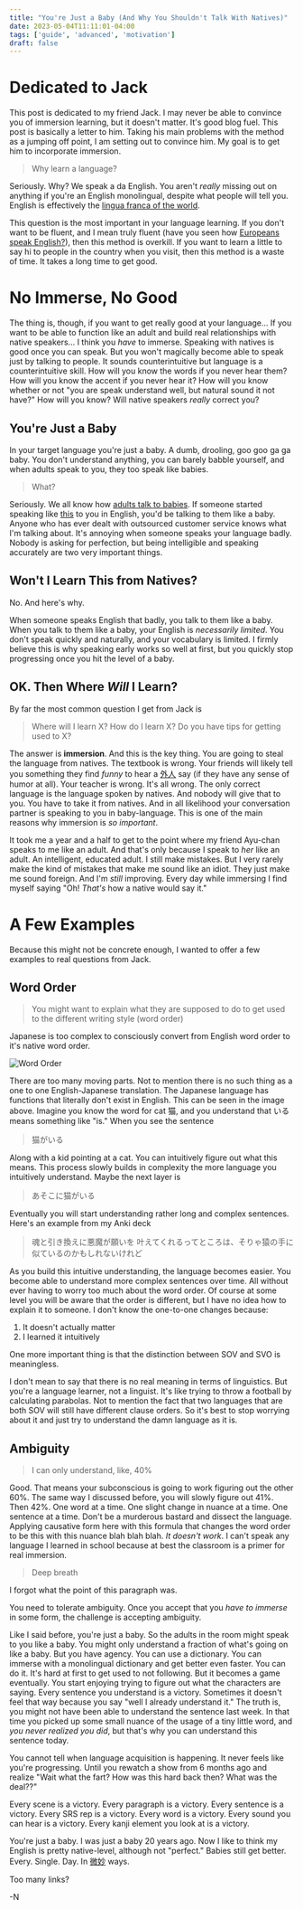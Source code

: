```yaml
---
title: "You're Just a Baby (And Why You Shouldn't Talk With Natives)"
date: 2023-05-04T11:11:01-04:00
tags: ['guide', 'advanced', 'motivation']
draft: false
---
```


# Dedicated to Jack

This post is dedicated to my friend Jack. I may never be able to convince you of immersion learning, but it doesn't matter. It's good blog fuel. This post
is basically a letter to him. Taking his main problems with the method as a jumping off point, I am setting out to convince him. My goal is to get him to incorporate immersion.

> Why learn a language?

Seriously. Why? We speak a da English. You aren't *really* missing out on anything if you're an English monolingual, despite what people will tell you.
English is effectively the [lingua franca of the world](https://ja.wikipedia.org/wiki/%E3%83%AA%E3%83%B3%E3%82%B0%E3%83%AF%E3%83%BB%E3%83%95%E3%83%A9%E3%83%B3%E3%82%AB#%E8%8B%B1%E8%AA%9E).

This question is the most important in your language learning. If you don't want to be fluent, and I mean truly fluent (have you seen how [Europeans
speak English?](https://www.youtube.com/watch?v=D0-IrQY4ix8)), then this method is overkill. If you want to learn a little to say hi to people in the country when you visit, then this method is a waste of time. It takes a long time to get good.

# No Immerse, No Good

The thing is, though, if you want to get really good at your language... If you want to be able to function like an adult and build real relationships with native speakers... I think you *have* to immerse. Speaking with natives
is good once you can speak. But you won't magically become able to speak just by talking to people. It sounds counterintuitive but language is a
counterintuitive skill. How will you know the words if you never hear them? How will you know the accent if you never hear it? How will you know whether or
not "you are speak understand well, but natural sound it not have?" How will you know? Will native speakers *really* correct you?

## You're Just a Baby

In your target language you're just a baby. A dumb, drooling, goo goo ga ga baby. You don't understand anything, you can barely babble yourself, and
when adults speak to you, they too speak like babies.

> What?

Seriously. We all know how [adults talk to babies](https://www.youtube.com/watch?v=vm37vKnDdh8). If someone started speaking like [this](https://www.youtube.com/watch?v=CKjaFG4YN6g) to you in English, you'd be talking to them like a baby. Anyone who has ever
dealt with outsourced customer service knows what I'm talking about. It's annoying when someone speaks your language badly.
Nobody is asking for perfection, but being intelligible and speaking accurately are two very important things.

## Won't I Learn This from Natives?

No. And here's why.

When someone speaks English that badly, you talk to them like a baby. When you talk to them like a baby, your English is
*necessarily limited*. You don't speak quickly and naturally, and your vocabulary is limited. I firmly believe this is why speaking early
works so well at first, but you quickly stop progressing once you hit the level of a baby.

## OK. Then Where *Will* I Learn?


By far the most common question I get from Jack is

> Where will I learn X? How do I learn X? Do you have tips for getting used to X?

The answer is **immersion**. And this is the key thing. You are going to steal the language from natives. The textbook is wrong. Your
friends will likely tell you something they find *funny* to hear a [外人](https://jisho.org/search/%E5%A4%96%E4%BA%BA) say (if they have any sense of humor at all). Your teacher is wrong. It's all wrong. The only correct language is the language spoken by natives. And
nobody will give that to you. You have to take it from natives. And in all likelihood your conversation partner is speaking to you
in baby-language. This is one of the main reasons why immersion is *so important*.

It took me a year and a half to get to the point where my friend Ayu-chan speaks to me like an adult. And that's only because I speak to
*her* like an adult. An intelligent, educated adult. I still make mistakes. But I very rarely make the kind of mistakes that make me
sound like an idiot. They just make me sound foreign. And I'm *still* improving. Every day while immersing I find myself saying "Oh!
*That's* how a native would say it."

# A Few Examples

Because this might not be concrete enough, I wanted to offer a few examples to real questions from Jack.

## Word Order

> You might want to explain what they are supposed to do to get used to the different writing style (word order)

Japanese is too complex to consciously convert from English word order to it's native word order.

![Word Order](/IMG_2772.jpg)

There are too many moving
parts. Not to mention there is no such thing as a one to one English-Japanese translation. The Japanese language has functions
that literally don't exist in English. This can be seen in the image above. Imagine you know the word for cat 猫, and you understand
that いる means something like "is." When you see the sentence

> 猫がいる

Along with a kid pointing at a cat. You can intuitively figure out what this means. This process slowly builds in complexity the more
language you intuitively understand. Maybe the next layer is

> あそこに猫がいる

Eventually you will start understanding rather long and complex sentences. Here's an example from my Anki deck

> 魂と引き換えに悪魔が願いを 叶えてくれるってところは、そりゃ猿の手に似ているのかもしれないけれど

As you build this intuitive understanding, the language becomes easier. You become able to understand more complex sentences over time.
All without ever having to worry too much about the word order. Of course at some level you will be aware that the order is different,
but I have no idea how to explain it to someone. I don't know the one-to-one changes because:

1. It doesn't actually matter
2. I learned it intuitively

One more important thing is that the distinction between SOV and SVO is meaningless.

I don't mean to say that there is no real meaning in terms of linguistics. But you're a language learner, not a linguist. It's like trying to throw a football by calculating parabolas. Not to mention the fact that two languages that are both SOV will still have different
clause orders. So it's best to stop worrying about it and just try to understand the damn language as it is.

## Ambiguity

> I can only understand, like, 40%

Good. That means your subconscious is going to work figuring out the other 60%. The same way I discussed before, you will slowly figure out 41%. Then 42%. One word at a time. One slight change in nuance at a time. One sentence at a time. Don't be a murderous bastard and
dissect the language. Applying causative form here with this formula that changes the word order to be this with this nuance blah
blah blah. *It doesn't work*. I can't speak any language I learned in school because at best the classroom is a primer for real
immersion.

> Deep breath

I forgot what the point of this paragraph was.

You need to tolerate ambiguity. Once you accept that you *have to immerse* in some form, the challenge is accepting ambiguity.

Like I said before, you're just a baby. So the adults in the room might speak to you like a baby. You might only understand a fraction of what's going on like a baby. But you have agency. You can use a dictionary. You can immerse with a monolingual dictionary and get better even faster. You can do it. It's hard at first to get used to not following. But it becomes a game eventually. You start enjoying
trying to figure out what the characters are saying. Every sentence you understand is a victory. Sometimes it doesn't feel that way
because you say "well I already understand it." The truth is, you might not have been able to understand the sentence last week. In that
time you picked up some small nuance of the usage of a tiny little word, and *you never realized you did*, but that's why you can
understand this sentence today.

You cannot tell when language acquisition is happening. It never feels like you're progressing. Until you rewatch a show from 6 months
ago and realize "Wait what the fart? How was this hard back then? What was the deal??"

Every scene is a victory.
Every paragraph is a victory.
Every sentence is a victory.
Every SRS rep is a victory.
Every word is a victory.
Every sound you can hear is a victory.
Every kanji element you look at is a victory.

You're just a baby. I was just a baby 20 years ago. Now I like to think my English is pretty native-level, although not "perfect." Babies still get better. Every. Single. Day. In [微妙](https://jisho.org/search/%E5%BE%AE%E5%A6%99) ways.

Too many links?

-N


